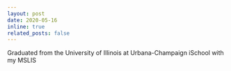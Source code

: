 ```yaml
---
layout: post
date: 2020-05-16
inline: true
related_posts: false
---
```


Graduated from the University of Illinois at Urbana-Champaign iSchool with my MSLIS